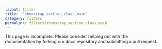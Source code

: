 ```yaml
---
layout: filter
title:  "shoestrap_section_class_main"
category: filters
permalink: filters/shoestrap_section_class_main
---
```


This page is incomplete. Please consider helping out with the documentation by forking our docs repository and submitting a pull request.